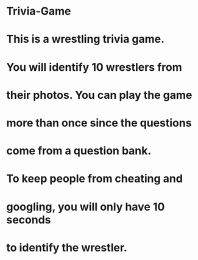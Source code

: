 # Trivia-Game

# This is a wrestling trivia game.
# You will identify 10 wrestlers from 
# their photos.  You can play the game
# more than once since the questions
# come from a question bank.

# To keep people from cheating and 
# googling, you will only have 10 seconds
# to identify the wrestler.
